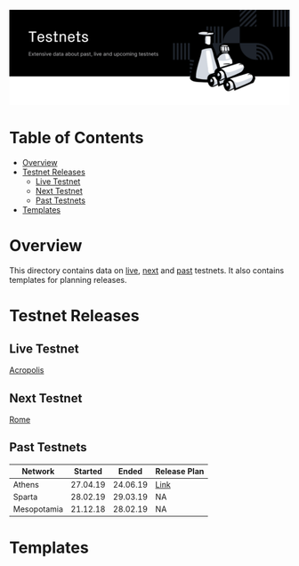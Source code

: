 <p align="center"><img src="img/testnets_new.svg"></p>

Table of Contents
=================

<!-- TOC START min:1 max:3 link:true asterisk:false update:true -->
- [Overview](#overview)
- [Testnet Releases](#testnet-releases)
  - [Live Testnet](#live-testnet)
  - [Next Testnet](#next-testnet)
  - [Past Testnets](#past-testnets)
- [Templates](#templates)
<!-- TOC END -->


# Overview
This directory contains data on [live](#live-testnet), [next](#next-testnet) and [past](#past-testnets) testnets.
It also contains templates for planning releases.

# Testnet Releases

## Live Testnet

[Acropolis](acropolis)

## Next Testnet

[Rome](rome)


## Past Testnets

| Network         | Started           | Ended         | Release Plan    |
| -------------   | -------------     | -----         | -----           |
| Athens          | 27.04.19          |   24.06.19    | [Link](athens)  |
| Sparta          | 28.02.19          |   29.03.19    |       NA        |
| Mesopotamia     | 21.12.18          |   28.02.19    |       NA        |


# Templates

